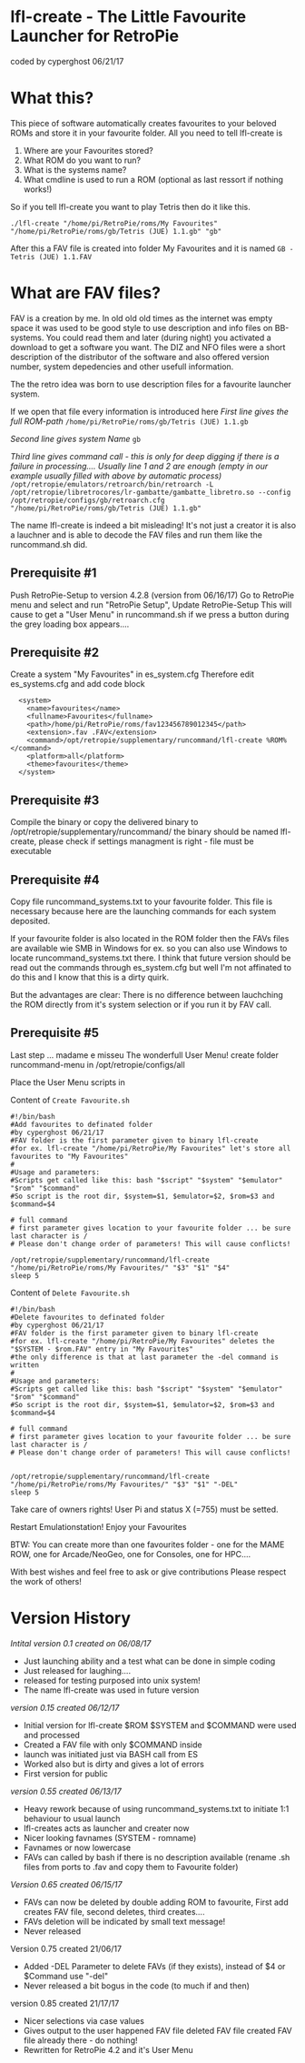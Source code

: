 # lfl-create - The Little Favourite Launcher for RetroPie

coded by cyperghost
06/21/17

# What this?
This piece of software automatically creates favourites to your beloved ROMs and store it in your favourite folder.
All you need to tell lfl-create is
1. Where are your Favourites stored?
2. What ROM do you want to run?
3. What is the systems name?
4. What cmdline is used to run a ROM (optional as last ressort if nothing works!)

So if you tell lfl-create you want to play Tetris then do it like this.

`./lfl-create "/home/pi/RetroPie/roms/My Favourites" "/home/pi/RetroPie/roms/gb/Tetris (JUE) 1.1.gb" "gb"`

After this a FAV file is created into folder My Favourites and it is named `GB - Tetris (JUE) 1.1.FAV`

# What are FAV files?
FAV is a creation by me. In old old old times as the internet was empty space it was used to be good style to use
description and info files on BB-systems. You could read them and later (during night) you activated a download to
get a software you want. The DIZ and NFO files were a short description of the distributor of the software
and also offered version number, system depedencies and other usefull information.

The the retro idea was born to use description files for a favourite launcher system.

If we open that file every information is introduced here
_First line gives the full ROM-path_
`/home/pi/RetroPie/roms/gb/Tetris (JUE) 1.1.gb`

_Second line gives system Name_
`gb`

_Third line gives command call - this is only for deep digging if there is a failure in processing.... Usually line 1 and 2 are enough (empty in our example usually filled with above by automatic process)_
`/opt/retropie/emulators/retroarch/bin/retroarch -L /opt/retropie/libretrocores/lr-gambatte/gambatte_libretro.so --config /opt/retropie/configs/gb/retroarch.cfg "/home/pi/RetroPie/roms/gb/Tetris (JUE) 1.1.gb"`

The name lfl-create is indeed a bit misleading! It's not just a creator it is also a lauchner and is able to decode the FAV files and run them like the runcommand.sh did.

## Prerequisite #1
Push RetroPie-Setup to version 4.2.8 (version from 06/16/17)
Go to RetroPie menu and select and run "RetroPie Setup", Update RetroPie-Setup
This will cause to get a "User Menu" in runcommand.sh if we press a button during the grey loading box appears....

## Prerequisite #2
Create a system "My Favourites" in es_system.cfg
Therefore edit es_systems.cfg and add code block
  
```
  <system>
    <name>favourites</name>
    <fullname>Favourites</fullname>
    <path>/home/pi/RetroPie/roms/fav123456789012345</path>
    <extension>.fav .FAV</extension>
    <command>/opt/retropie/supplementary/runcommand/lfl-create %ROM%</command>
    <platform>all</platform>
    <theme>favourites</theme>
  </system>
``` 

## Prerequisite #3
Compile the binary or copy the delivered binary to /opt/retropie/supplementary/runcommand/
the binary should be named lfl-create, please check if settings managment is right - file must be executable

## Prerequisite #4
Copy file runcommand_systems.txt to your favourite folder.
This file is necessary because here are the launching commands for each system deposited.

If your favourite folder is also located in the ROM folder then the FAVs files are available wie SMB in Windows for ex. so you can also use Windows to locate runcommand_systems.txt there.
I think that future version should be read out the commands through es_system.cfg but well I'm not affinated to do this and I know that this is a dirty quirk.

But the advantages are clear: There is no difference between lauchching the ROM directly from it's system selection or if you run it by FAV call.

## Prerequisite #5
Last step ... madame e misseu
The wonderfull User Menu!
create folder runcommand-menu in /opt/retropie/configs/all

Place the User Menu scripts in

Content of `Create Favourite.sh`

```
#!/bin/bash
#Add favourites to definated folder
#by cyperghost 06/21/17
#FAV folder is the first parameter given to binary lfl-create
#for ex. lfl-create "/home/pi/RetroPie/My Favourites" let's store all favourites to "My Favourites"
#
#Usage and parameters:
#Scripts get called like this: bash "$script" "$system" "$emulator" "$rom" "$command"
#So script is the root dir, $system=$1, $emulator=$2, $rom=$3 and $command=$4 

# full command
# first parameter gives location to your favourite folder ... be sure last character is /
# Please don't change order of parameters! This will cause conflicts!

/opt/retropie/supplementary/runcommand/lfl-create "/home/pi/RetroPie/roms/My Favourites/" "$3" "$1" "$4"
sleep 5
```
Content of `Delete Favourite.sh`

```
#!/bin/bash
#Delete favourites to definated folder
#by cyperghost 06/21/17
#FAV folder is the first parameter given to binary lfl-create
#for ex. lfl-create "/home/pi/RetroPie/My Favourites" deletes the "$SYSTEM - $rom.FAV" entry in "My Favourites"
#the only difference is that at last parameter the -del command is written
#
#Usage and parameters:
#Scripts get called like this: bash "$script" "$system" "$emulator" "$rom" "$command"
#So script is the root dir, $system=$1, $emulator=$2, $rom=$3 and $command=$4 

# full command
# first parameter gives location to your favourite folder ... be sure last character is /
# Please don't change order of parameters! This will cause conflicts!


/opt/retropie/supplementary/runcommand/lfl-create "/home/pi/RetroPie/roms/My Favourites/" "$3" "$1" "-DEL"
sleep 5
```

Take care of owners rights! User Pi and status X (=755) must be setted.

Restart Emulationstation!
Enjoy your Favourites

BTW: You can create more than one favourites folder - one for the MAME ROW, one for Arcade/NeoGeo, one for Consoles, one for HPC....

With best wishes and feel free to ask or give contributions
Please respect the work of others!

# Version History

_Intital version 0.1 created on 06/08/17_
* Just launching ability and a test what can be done in simple coding
* Just released for laughing....
* released for testing purposed into unix system! 
* The name lfl-create was used in future version

_version 0.15 created 06/12/17_
* Initial version for lfl-create $ROM $SYSTEM and $COMMAND were used and processed
* Created a FAV file with only $COMMAND inside
* launch was initiated just via BASH call from ES
* Worked also but is dirty and gives a lot of errors
* First version for public

_version 0.55 created 06/13/17_
* Heavy rework because of using runcommand_systems.txt to initiate 1:1 behaviour to usual launch
* lfl-creates acts as launcher and creater now
* Nicer looking favnames (SYSTEM - romname)
* Favnames or now lowercase
* FAVs can called by bash if there is no description available (rename .sh files from ports to .fav and copy them to Favourite folder)

_Version 0.65 created 06/15/17_
* FAVs can now be deleted by double adding ROM to favourite, First add creates FAV file, second deletes, third creates....
* FAVs deletion will be indicated by small text message!
* Never released

Version 0.75 created 21/06/17
* Added -DEL Parameter to delete FAVs (if they exists), instead of $4 or $Command use "-del"
* Never released a bit bogus in the code (to much if and then)

version 0.85 created 21/17/17
* Nicer selections via case values
* Gives output to the user happened
  FAV file deleted
  FAV file created
  FAV file already there - do nothing! 
* Rewritten for RetroPie 4.2 and it's User Menu
